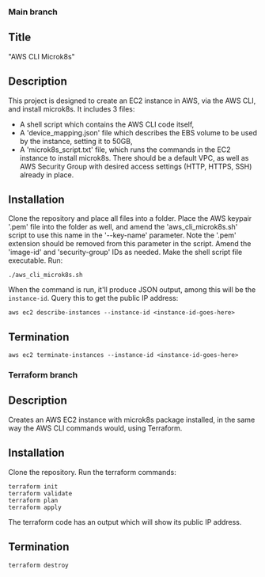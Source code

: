 ### Main branch

## Title
"AWS CLI Microk8s"

## Description
This project is designed to create an EC2 instance in AWS, via the AWS CLI, and install microk8s. It includes 3 files:
- A shell script which contains the AWS CLI code itself,
- A 'device_mapping.json' file which describes the EBS volume to be used by the instance, setting it to 50GB,
- A 'microk8s_script.txt' file, which runs the commands in the EC2 instance to install microk8s.
There should be a default VPC, as well as AWS Security Group with desired access settings (HTTP, HTTPS, SSH) already in place.

## Installation
Clone the repository and place all files into a folder. 
Place the AWS keypair '.pem' file into the folder as well, and amend the 'aws_cli_microk8s.sh' script to use this name in the '--key-name' parameter. Note the '.pem' extension should be removed from this parameter in the script.
Amend the 'image-id' and 'security-group' IDs as needed.
Make the shell script file executable.
Run: 
```
./aws_cli_microk8s.sh
```

When the command is run, it'll produce JSON output, among this will be the `instance-id`. Query this to get the public IP address:

```
aws ec2 describe-instances --instance-id <instance-id-goes-here>
```

## Termination

```
aws ec2 terminate-instances --instance-id <instance-id-goes-here>
```


### Terraform branch

## Description
Creates an AWS EC2 instance with microk8s package installed, in the same way the AWS CLI commands would, using Terraform.

## Installation
Clone the repository.
Run the terraform commands:
```
terraform init
terraform validate
terraform plan
terraform apply
```
The terraform code has an output which will show its public IP address.

## Termination

```
terraform destroy
```

